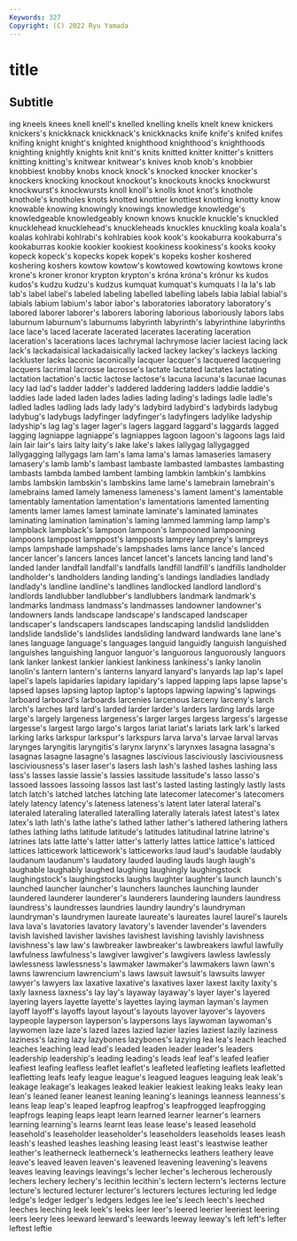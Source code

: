 ```yaml
---
Keywords: 327
Copyright: (C) 2022 Ryu Yamada
---
```



# title

## Subtitle
ing kneels knees knell knell's knelled knelling knells
knelt knew knickers knickers's knickknack knickknack's knickknacks knife knife's knifed
knifes knifing knight knight's knighted knighthood knighthood's knighthoods knighting knightly
knights knit knit's knits knitted knitter knitter's knitters knitting knitting's
knitwear knitwear's knives knob knob's knobbier knobbiest knobby knobs knock
knock's knocked knocker knocker's knockers knocking knockout knockout's knockouts knocks
knockwurst knockwurst's knockwursts knoll knoll's knolls knot knot's knothole knothole's
knotholes knots knotted knottier knottiest knotting knotty know knowable knowing
knowingly knowings knowledge knowledge's knowledgeable knowledgeably known knows knuckle knuckle's
knuckled knucklehead knucklehead's knuckleheads knuckles knuckling koala koala's koalas kohlrabi
kohlrabi's kohlrabies kook kook's kookaburra kookaburra's kookaburras kookie kookier kookiest
kookiness kookiness's kooks kooky kopeck kopeck's kopecks kopek kopek's kopeks
kosher koshered koshering koshers kowtow kowtow's kowtowed kowtowing kowtows krone
krone's kroner kronor krypton krypton's króna króna's krónur ks kudos
kudos's kudzu kudzu's kudzus kumquat kumquat's kumquats l la la's
lab lab's label label's labeled labeling labelled labelling labels labia
labial labial's labials labium labium's labor labor's laboratories laboratory laboratory's
labored laborer laborer's laborers laboring laborious laboriously labors labs laburnum
laburnum's laburnums labyrinth labyrinth's labyrinthine labyrinths lace lace's laced lacerate
lacerated lacerates lacerating laceration laceration's lacerations laces lachrymal lachrymose lacier
laciest lacing lack lack's lackadaisical lackadaisically lacked lackey lackey's lackeys
lacking lackluster lacks laconic laconically lacquer lacquer's lacquered lacquering lacquers
lacrimal lacrosse lacrosse's lactate lactated lactates lactating lactation lactation's lactic
lactose lactose's lacuna lacuna's lacunae lacunas lacy lad lad's ladder
ladder's laddered laddering ladders laddie laddie's laddies lade laded laden
lades ladies lading lading's ladings ladle ladle's ladled ladles ladling
lads lady lady's ladybird ladybird's ladybirds ladybug ladybug's ladybugs ladyfinger
ladyfinger's ladyfingers ladylike ladyship ladyship's lag lag's lager lager's lagers
laggard laggard's laggards lagged lagging lagniappe lagniappe's lagniappes lagoon lagoon's
lagoons lags laid lain lair lair's lairs laity laity's lake
lake's lakes lallygag lallygagged lallygagging lallygags lam lam's lama lama's
lamas lamaseries lamasery lamasery's lamb lamb's lambast lambaste lambasted lambastes
lambasting lambasts lambda lambed lambent lambing lambkin lambkin's lambkins lambs
lambskin lambskin's lambskins lame lame's lamebrain lamebrain's lamebrains lamed lamely
lameness lameness's lament lament's lamentable lamentably lamentation lamentation's lamentations lamented
lamenting laments lamer lames lamest laminate laminate's laminated laminates laminating
lamination lamination's laming lammed lamming lamp lamp's lampblack lampblack's lampoon
lampoon's lampooned lampooning lampoons lamppost lamppost's lampposts lamprey lamprey's lampreys
lamps lampshade lampshade's lampshades lams lance lance's lanced lancer lancer's
lancers lances lancet lancet's lancets lancing land land's landed lander
landfall landfall's landfalls landfill landfill's landfills landholder landholder's landholders landing
landing's landings landladies landlady landlady's landline landline's landlines landlocked landlord
landlord's landlords landlubber landlubber's landlubbers landmark landmark's landmarks landmass landmass's
landmasses landowner landowner's landowners lands landscape landscape's landscaped landscaper landscaper's
landscapers landscapes landscaping landslid landslidden landslide landslide's landslides landsliding landward
landwards lane lane's lanes language language's languages languid languidly languish
languished languishes languishing languor languor's languorous languorously languors lank lanker
lankest lankier lankiest lankiness lankiness's lanky lanolin lanolin's lantern lantern's
lanterns lanyard lanyard's lanyards lap lap's lapel lapel's lapels lapidaries
lapidary lapidary's lapped lapping laps lapse lapse's lapsed lapses lapsing
laptop laptop's laptops lapwing lapwing's lapwings larboard larboard's larboards larcenies
larcenous larceny larceny's larch larch's larches lard lard's larded larder
larder's larders larding lards large large's largely largeness largeness's larger
larges largess largess's largesse largesse's largest largo largo's largos lariat
lariat's lariats lark lark's larked larking larks larkspur larkspur's larkspurs
larva larva's larvae larval larvas larynges laryngitis laryngitis's larynx larynx's
larynxes lasagna lasagna's lasagnas lasagne lasagne's lasagnes lascivious lasciviously lasciviousness
lasciviousness's laser laser's lasers lash lash's lashed lashes lashing lass
lass's lasses lassie lassie's lassies lassitude lassitude's lasso lasso's lassoed
lassoes lassoing lassos last last's lasted lasting lastingly lastly lasts
latch latch's latched latches latching late latecomer latecomer's latecomers lately
latency latency's lateness lateness's latent later lateral lateral's lateraled lateraling
lateralled lateralling laterally laterals latest latest's latex latex's lath lath's
lathe lathe's lathed lather lather's lathered lathering lathers lathes lathing
laths latitude latitude's latitudes latitudinal latrine latrine's latrines lats latte
latte's latter latter's latterly lattes lattice lattice's latticed lattices latticework
latticework's latticeworks laud laud's laudable laudably laudanum laudanum's laudatory lauded
lauding lauds laugh laugh's laughable laughably laughed laughing laughingly laughingstock
laughingstock's laughingstocks laughs laughter laughter's launch launch's launched launcher launcher's
launchers launches launching launder laundered launderer launderer's launderers laundering launders
laundress laundress's laundresses laundries laundry laundry's laundryman laundryman's laundrymen laureate
laureate's laureates laurel laurel's laurels lava lava's lavatories lavatory lavatory's
lavender lavender's lavenders lavish lavished lavisher lavishes lavishest lavishing lavishly
lavishness lavishness's law law's lawbreaker lawbreaker's lawbreakers lawful lawfully lawfulness
lawfulness's lawgiver lawgiver's lawgivers lawless lawlessly lawlessness lawlessness's lawmaker lawmaker's
lawmakers lawn lawn's lawns lawrencium lawrencium's laws lawsuit lawsuit's lawsuits
lawyer lawyer's lawyers lax laxative laxative's laxatives laxer laxest laxity
laxity's laxly laxness laxness's lay lay's layaway layaway's layer layer's
layered layering layers layette layette's layettes laying layman layman's laymen
layoff layoff's layoffs layout layout's layouts layover layover's layovers laypeople
layperson layperson's laypersons lays laywoman laywoman's laywomen laze laze's lazed
lazes lazied lazier lazies laziest lazily laziness laziness's lazing lazy
lazybones lazybones's lazying lea lea's leach leached leaches leaching lead
lead's leaded leaden leader leader's leaders leadership leadership's leading leading's
leads leaf leaf's leafed leafier leafiest leafing leafless leaflet leaflet's
leafleted leafleting leaflets leafletted leafletting leafs leafy league league's leagued
leagues leaguing leak leak's leakage leakage's leakages leaked leakier leakiest
leaking leaks leaky lean lean's leaned leaner leanest leaning leaning's
leanings leanness leanness's leans leap leap's leaped leapfrog leapfrog's leapfrogged
leapfrogging leapfrogs leaping leaps leapt learn learned learner learner's learners
learning learning's learns learnt leas lease lease's leased leasehold leasehold's
leaseholder leaseholder's leaseholders leaseholds leases leash leash's leashed leashes leashing
leasing least least's leastwise leather leather's leatherneck leatherneck's leathernecks leathers
leathery leave leave's leaved leaven leaven's leavened leavening leavening's leavens
leaves leaving leavings leavings's lecher lecher's lecherous lecherously lechers lechery
lechery's lecithin lecithin's lectern lectern's lecterns lecture lecture's lectured lecturer
lecturer's lecturers lectures lecturing led ledge ledge's ledger ledger's ledgers
ledges lee lee's leech leech's leeched leeches leeching leek leek's
leeks leer leer's leered leerier leeriest leering leers leery lees
leeward leeward's leewards leeway leeway's left left's lefter leftest leftie
